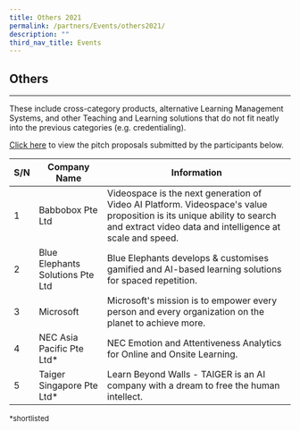 ```yaml
---
title: Others 2021
permalink: /partners/Events/others2021/
description: ""
third_nav_title: Events
---
```

<h2>Others</h2>
<hr>
<p>These include cross-category products, alternative Learning Management Systems, and other Teaching and Learning solutions that do not fit neatly into the previous categories (e.g. credentialing).</p>
<p><a target="_blank" href="https://go.gov.sg/slspd2021-o">Click here</a> to view the pitch proposals submitted by the participants below.</p>

  <table>
    <thead>
      <tr>
        <th>S/N</th>
        <th>Company Name</th>
        <th>Information</th>
      </tr>
    </thead>
    <tbody>
      <tr>
        <td>1</td>
        <td>Babbobox Pte Ltd</td>
        <td>Videospace is the next generation of Video AI Platform. Videospace's value proposition is its unique ability to search and extract video data and intelligence at scale and speed.</td>
      </tr>
      <tr>
        <td>2</td>
        <td>Blue Elephants Solutions Pte Ltd</td>
        <td>Blue Elephants develops &amp; customises gamified and AI-based learning solutions for spaced repetition.</td>
      </tr>
      <tr>
        <td>3</td>
        <td>Microsoft</td>
        <td>Microsoft's mission is to empower every person and every organization on the planet to achieve more.</td>
      </tr>
      <tr>
        <td>4</td>
        <td>NEC Asia Pacific Pte Ltd*</td>
        <td>NEC Emotion and Attentiveness Analytics for Online and Onsite Learning.</td>
      </tr>
      <tr>
        <td>5</td>
        <td>Taiger Singapore Pte Ltd*</td>
        <td>Learn Beyond Walls - TAIGER is an AI company with a dream to free the human intellect.</td>
      </tr>
    </tbody>
  </table>
	
<font size="2">*shortlisted</font>